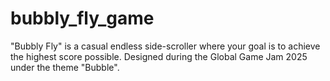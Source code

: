 # bubbly_fly_game
"Bubbly Fly" is a casual endless side-scroller where your goal is to achieve the highest score possible. Designed during the Global Game Jam 2025 under the theme "Bubble".
